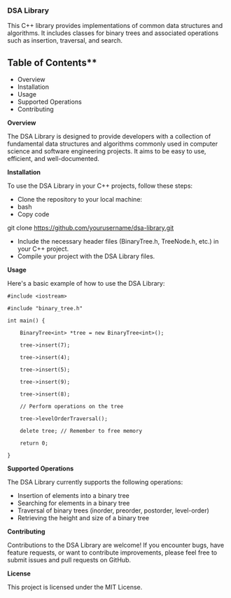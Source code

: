 ### DSA Library

This C++ library provides implementations of common data structures and algorithms. It includes classes for binary trees and associated operations such as insertion, traversal, and search.

## Table of Contents**

- Overview
- Installation
- Usage
- Supported Operations
- Contributing

**Overview**

The DSA Library is designed to provide developers with a collection of fundamental data structures and algorithms commonly used in computer science and software engineering projects. It aims to be easy to use, efficient, and well-documented.

**Installation**

To use the DSA Library in your C++ projects, follow these steps:

- Clone the repository to your local machine:
- bash
- Copy code

git clone https://github.com/yourusername/dsa-library.git

- Include the necessary header files (BinaryTree.h, TreeNode.h, etc.) in your C++ project.
- Compile your project with the DSA Library files.

**Usage**

Here's a basic example of how to use the DSA Library:

```
#include <iostream>

#include "binary_tree.h"

int main() {

    BinaryTree<int> *tree = new BinaryTree<int>();

    tree->insert(7);

    tree->insert(4);

    tree->insert(5);

    tree->insert(9);

    tree->insert(8);

    // Perform operations on the tree

    tree->levelOrderTraversal();

    delete tree; // Remember to free memory

    return 0;

}

```

**Supported Operations**

The DSA Library currently supports the following operations:

- Insertion of elements into a binary tree
- Searching for elements in a binary tree
- Traversal of binary trees (inorder, preorder, postorder, level-order)
- Retrieving the height and size of a binary tree

**Contributing**

Contributions to the DSA Library are welcome! If you encounter bugs, have feature requests, or want to contribute improvements, please feel free to submit issues and pull requests on GitHub.

**License**

This project is licensed under the MIT License.

